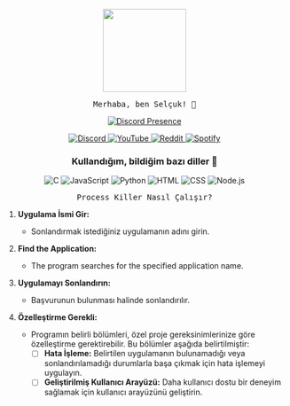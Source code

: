 <p align="center">
  <img src="https://media.giphy.com/media/Y4ak9Ki2GZCbJxAnJD/giphy.gif" width="150px">
</p>

<p align="center">
  <samp>
    Merhaba, ben Selçuk! 👋<br>
  </samp>
</p>

<p align="center">
  <a href="https://discord.com/users/481831692399673375" target="_blank">
    <img src="https://lanyard.cnrad.dev/api/481831692399673375?hideActivity=true" alt="Discord Presence" style="max-width: 100%;">
  </a>
</p>

<p align="center">
  <a href="https://discordapp.com/users/481831692399673375">
    <img src="https://img.shields.io/badge/Discord-Zyix%231002-7289DA?logo=discord&style=flat-square" alt="Discord">
  </a>
  <a href="https://www.youtube.com/channel/UC7uBi3y2HOCLde5MYWECynQ?view_as=subscriber">
    <img src="https://img.shields.io/badge/YouTube-Subscribe-red?logo=youtube&style=flat-square" alt="YouTube">
  </a>
  <a href="https://www.reddit.com/user/_Zyix">
    <img src="https://img.shields.io/badge/Reddit-Profile-orange?logo=reddit&style=flat-square" alt="Reddit">
  </a>
  <a href="https://open.spotify.com/user/07288iyoa19459y599jutdex6">
    <img src="https://img.shields.io/badge/Spotify-Follow-green?logo=spotify&style=flat-square" alt="Spotify">
  </a>
</p>

<h3 align="center">Kullandığım, bildiğim bazı diller 🏫</h3>
<p align="center">
  <img src="https://img.shields.io/badge/C-00599C?logo=c&logoColor=white&style=flat-square" alt="C">
  <img src="https://img.shields.io/badge/JavaScript-F7DF1E?logo=javascript&logoColor=black&style=flat-square" alt="JavaScript">
  <img src="https://img.shields.io/badge/Python-3776AB?logo=python&logoColor=white&style=flat-square" alt="Python">
  <img src="https://img.shields.io/badge/HTML-239120?logo=html5&logoColor=white&style=flat-square" alt="HTML">
  <img src="https://img.shields.io/badge/CSS-239120?logo=css3&logoColor=white&style=flat-square" alt="CSS">
  <img src="https://img.shields.io/badge/Node.js-339933?logo=node.js&logoColor=white&style=flat-square" alt="Node.js">
</p>

<p align="center">
 <samp>
    Process Killer Nasıl Çalışır?
    
1. **Uygulama İsmi Gir:**
   - Sonlandırmak istediğiniz uygulamanın adını girin.

2. **Find the Application:**
   - The program searches for the specified application name.
     
3. **Uygulamayı Sonlandırın:**
    - Başvurunun bulunması halinde sonlandırılır.

4. **Özelleştirme Gerekli:**
    - Programın belirli bölümleri, özel proje gereksinimlerinize göre özelleştirme gerektirebilir. Bu bölümler aşağıda belirtilmiştir:
        - [ ] **Hata İşleme:** Belirtilen uygulamanın bulunamadığı veya sonlandırılamadığı durumlarla başa çıkmak için hata işlemeyi uygulayın.
        - [ ] **Geliştirilmiş Kullanıcı Arayüzü:** Daha kullanıcı dostu bir deneyim sağlamak için kullanıcı arayüzünü geliştirin.
</samp>
</p>
